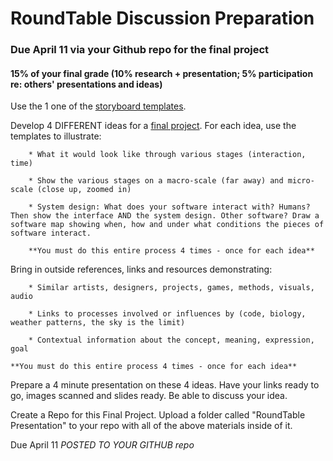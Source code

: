 # RoundTable Discussion Preparation 

### Due April 11 via your Github repo for the final project

#### 15% of your final grade (10% research + presentation; 5% participation re: others' presentations and ideas)


Use the 1 one of the [storyboard templates](https://github.com/IDMNYU/DM-UY-1133-A-CreativeCoding-Bennett/tree/master/storyboardTemplates). 

Develop 4 DIFFERENT ideas for a [final project](Final_Project.md). For each idea, use the templates to illustrate: 
	
		* What it would look like through various stages (interaction, time)

		* Show the various stages on a macro-scale (far away) and micro-scale (close up, zoomed in)

		* System design: What does your software interact with? Humans? Then show the interface AND the system design. Other software? Draw a software map showing when, how and under what conditions the pieces of software interact.

		**You must do this entire process 4 times - once for each idea**

Bring in outside references, links and resources demonstrating: 

		* Similar artists, designers, projects, games, methods, visuals, audio

		* Links to processes involved or influences by (code, biology, weather patterns, the sky is the limit)

		* Contextual information about the concept, meaning, expression, goal

	**You must do this entire process 4 times - once for each idea**

Prepare a 4 minute presentation on these 4 ideas. Have your links ready to go, images scanned and slides ready. Be able to discuss your idea.

Create a Repo for this Final Project. Upload a folder called "RoundTable Presentation" to your repo with all of the above materials inside of it.


Due April 11 *POSTED TO YOUR GITHUB repo* 
